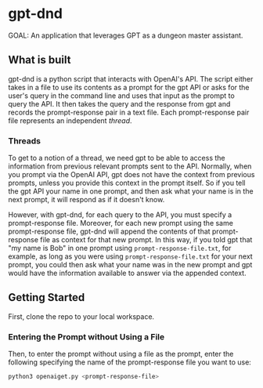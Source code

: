 # gpt-dnd

GOAL: An application that leverages GPT as a dungeon master assistant.

## What is built

gpt-dnd is a python script that interacts with OpenAI's API. The script either takes in a file to use its contents as a prompt for the gpt API or asks for the user's query in the command line and uses that input as the prompt to query the API. It then takes the query and the response from gpt and records the prompt-response pair in a text file. Each prompt-response pair file represents an independent *thread*.

### Threads

To get to a notion of a thread, we need gpt to be able to access the information from previous relevant prompts sent to the API. Normally, when you prompt via the OpenAI API, gpt does not have the context from previous prompts, unless you provide this context in the prompt itself. So if you tell the gpt API your name in one prompt, and then ask what your name is in the next prompt, it will respond as if it doesn't know.

However, with gpt-dnd, for each query to the API, you must specify a prompt-response file. Moreover, for each new prompt using the same prompt-response file, gpt-dnd will append the contents of that prompt-response file as context for that new prompt. In this way, if you told gpt that "my name is Bob" in one prompt using `prompt-response-file.txt`, for example, as long as you were using `prompt-response-file.txt` for your next prompt, you could then ask what your name was in the new prompt 
and gpt would have the information available to answer via the appended context.

## Getting Started

First, clone the repo to your local workspace.

### Entering the Prompt without Using a File

Then, to enter the prompt without using a file as the prompt, enter the following specifying the name of the prompt-response file you want to use:

```bash
python3 openaiget.py <prompt-response-file> 
```


